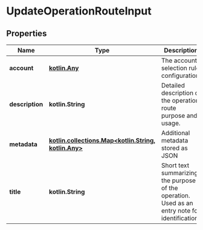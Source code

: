 
# UpdateOperationRouteInput

## Properties
| Name | Type | Description | Notes |
| ------------ | ------------- | ------------- | ------------- |
| **account** | [**kotlin.Any**](.md) | The account selection rule configuration. |  [optional] |
| **description** | **kotlin.String** | Detailed description of the operation route purpose and usage. |  [optional] |
| **metadata** | [**kotlin.collections.Map&lt;kotlin.String, kotlin.Any&gt;**](kotlin.Any.md) | Additional metadata stored as JSON |  [optional] |
| **title** | **kotlin.String** | Short text summarizing the purpose of the operation. Used as an entry note for identification. |  [optional] |



